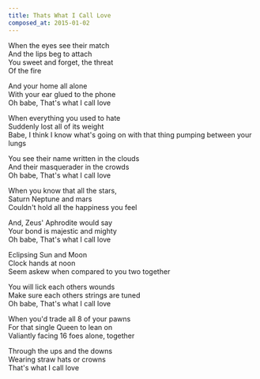 ```yaml
---
title: Thats What I Call Love
composed_at: 2015-01-02
---
```


When the eyes see their match  
And the lips beg to attach  
You sweet and forget, the threat  
Of the fire  

And your home all alone  
With your ear glued to the phone  
Oh babe, That's what I call love  

When everything you used to hate  
Suddenly lost all of its weight  
Babe, I think I know what's going on with that thing pumping between your lungs   

You see their name written in the clouds  
And their masquerader in the crowds  
Oh babe, That's what I call love  

When you know that all the stars,  
Saturn Neptune and mars  
Couldn't hold all the happiness you feel  

And, Zeus' Aphrodite would say  
Your bond is majestic and mighty  
Oh babe, That's what I call love  

Eclipsing Sun and Moon  
Clock hands at noon  
Seem askew when compared to you two together  

You will lick each others wounds  
Make sure each others strings are tuned  
Oh babe, That's what I call love  

When you'd trade all 8 of your pawns  
For that single Queen to lean on  
Valiantly facing 16 foes alone, together  

Through the ups and the downs  
Wearing straw hats or crowns  
That's what I call love  

